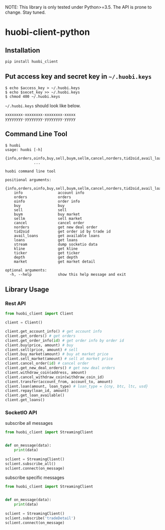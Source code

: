 NOTE: This library is only tested under Python>=3.5. The API is prone to change. Stay tuned.

# huobi-client-python
## Installation
```
pip install huobi_client
```

## Put access key and secret key in `~/.huobi.keys`

```
$ echo $access_key > ~/.huobi.keys
$ echo $secet_key >> ~/.huobi.keys
$ chmod 400 ~/.huobi.keys
```

`~/.huobi.keys` should look like below.
```
xxxxxxxx-xxxxxxxx-xxxxxxxx-xxxxx
yyyyyyyy-yyyyyyyy-yyyyyyyy-yyyyy
```

## Command Line Tool
```
$ huobi
usage: huobi [-h]
             {info,orders,oinfo,buy,sell,buym,sellm,cancel,norders,tid2oid,avail_loans,loans,stream,kline,ticker,depth,market}
             ...

huobi command line tool

positional arguments:
  {info,orders,oinfo,buy,sell,buym,sellm,cancel,norders,tid2oid,avail_loans,loans,stream,kline,ticker,depth,market}
    info                account info
    orders              orders
    oinfo               order info
    buy                 buy
    sell                sell
    buym                buy market
    sellm               sell market
    cancel              cancel order
    norders             get new deal order
    tid2oid             get order id by trade id
    avail_loans         get available loans
    loans               get loans
    stream              dump socketio data
    kline               get kline
    ticker              get ticker
    depth               get depth
    market              get market detail

optional arguments:
  -h, --help            show this help message and exit
```

## Library Usage

### Rest API
``` python
from huobi_client import Client

client = Client()

client.get_account_info() # get account info
client.get_orders() # get orders
client.get_order_info(id) # get order info by order id
client.buy(price, amount) # buy
client.sell(price, amount) # sell
client.buy_market(amount) # buy at market price
client.sell_market(amount) # sell at market price
client.cancel_order(id) # cancel order
client.get_new_deal_orders() # get new deal orders
client.withdraw_coin(address, amount)
client.cancel_withdraw_coin(withdraw_coin_id)
client.transfer(account_from, account_to, amount)
client.loan(amount, loan_type) # loan_type = {cny, btc, ltc, usd}
client.repay(loan_id, amount)
client.get_loan_available()
client.get_loans()
```

### SocketIO API
subscribe all messages
``` python
from huobi_client import StreamingClient


def on_message(data):
    print(data)
 
sclient = StreamingClient()
sclient.subscribe_all()
sclient.connect(on_message)
```
subscribe specific messages
``` python
from huobi_client import StreamingClient


def on_message(data):
    print(data)
 
sclient = StreamingClient()
sclient.subscribe('tradeDetail')
sclient.connect(on_message)
```
